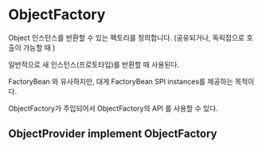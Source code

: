 # ObjectFactory

Object 인스턴스를 반환할 수 있는 팩토리를 정의합니다. (공유되거나, 독릭접으로 호출이 가능할 때 )

일반적으로 새 인스턴스(프로토타입)를 반환할 때 사용된다. 

FactoryBean 와 유사하지만, 대게 FactoryBean SPI instances를 제공하는 목적이다. 

ObjectFactory가 주입되어서 ObjectFactory의 API 를 사용할 수 있다. 

## ObjectProvider implement ObjectFactory